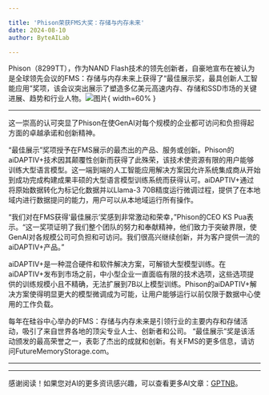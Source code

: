 ```yaml
---

title: 'Phison荣获FMS大奖：存储与内存未来'
date: 2024-08-10
author: ByteAILab

---
```


Phison（8299TT），作为NAND Flash技术的领先创新者，自豪地宣布在被认为是全球领先会议的FMS：存储与内存未来上获得了“最佳展示奖，最具创新人工智能应用”奖项，该会议突出展示了塑造多亿美元高速内存、存储和SSD市场的关键进展、趋势和行业人物。![图片](https://ai-techpark.com/wp-content/uploads/2024/08/Phison-960x540.jpg){ width=60% }

---
这一崇高的认可突显了Phison在使GenAI对每个规模的企业都可访问和负担得起方面的卓越承诺和创新精神。

“最佳展示”奖项授予在FMS展示的最杰出的产品、服务或创新。Phison的aiDAPTIV+技术因其颠覆性创新而获得了此殊荣，该技术使资源有限的用户能够训练大型语言模型。这一端到端的人工智能应用解决方案因允许系统集成商从开始到成功完成构建成果丰硕的大型语言模型训练系统而获得认可。aiDAPTIV+通过将原始数据转化为标记化数据并以Llama-3 70B精度运行微调过程，提供了在本地域内进行数据提问的能力，用户可以从本地域运行所有操作。

“我们对在FMS获得‘最佳展示’奖感到非常激动和荣幸，”Phison的CEO KS Pua表示。“这一奖项证明了我们整个团队的努力和奉献精神，他们致力于突破界限，使GenAI对各规模公司可负担和可访问。我们很高兴继续创新，并为客户提供一流的aiDAPTIV+产品。”

aiDAPTIV+是一种混合硬件和软件解决方案，可解锁大型模型训练。在aiDAPTIV+发布到市场之前，中小型企业一直面临有限的技术选项，这些选项提供的训练规模小且不精确，无法扩展到7B以上模型训练。Phison的aiDAPTIV+解决方案使得明显更大的模型微调成为可能，让用户能够运行以前仅限于数据中心使用的工作负载。

每年在硅谷中心举办的FMS：存储与内存未来是引领行业的主要内存和存储活动，吸引了来自世界各地的顶尖专业人士、创新者和公司。 “最佳展示”奖是该活动颁发的最高荣誉之一，表彰了杰出的成就和创新。有关FMS的更多信息，请访问FutureMemoryStorage.com。

---
---
感谢阅读！如果您对AI的更多资讯感兴趣，可以查看更多AI文章：[GPTNB](https://gptnb.com)。